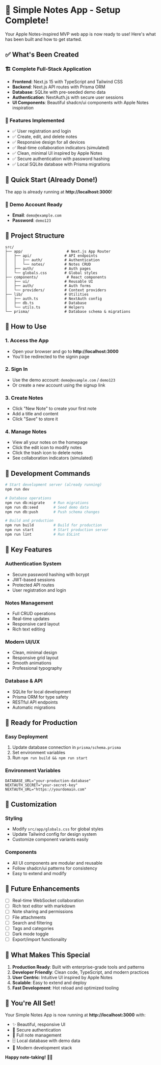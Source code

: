 # 🎉 Simple Notes App - Setup Complete!

Your Apple Notes-inspired MVP web app is now ready to use! Here's what has been built and how to get started.

## ✅ What's Been Created

### 🏗️ **Complete Full-Stack Application**
- **Frontend**: Next.js 15 with TypeScript and Tailwind CSS
- **Backend**: Next.js API routes with Prisma ORM
- **Database**: SQLite with pre-seeded demo data
- **Authentication**: NextAuth.js with secure user sessions
- **UI Components**: Beautiful shadcn/ui components with Apple Notes inspiration

### 🚀 **Features Implemented**
- ✅ User registration and login
- ✅ Create, edit, and delete notes
- ✅ Responsive design for all devices
- ✅ Real-time collaboration indicators (simulated)
- ✅ Clean, minimal UI inspired by Apple Notes
- ✅ Secure authentication with password hashing
- ✅ Local SQLite database with Prisma migrations

## 🚀 **Quick Start (Already Done!)**

The app is already running at **http://localhost:3000**!

### 🔑 **Demo Account Ready**
- **Email**: `demo@example.com`
- **Password**: `demo123`

## 📁 **Project Structure**

```
src/
├── app/                    # Next.js App Router
│   ├── api/               # API endpoints
│   │   ├── auth/          # Authentication
│   │   └── notes/         # Notes CRUD
│   ├── auth/              # Auth pages
│   └── globals.css        # Global styles
├── components/             # React components
│   ├── ui/                # Reusable UI
│   ├── auth/              # Auth forms
│   └── providers/         # Context providers
├── lib/                   # Utilities
│   ├── auth.ts            # NextAuth config
│   ├── db.ts              # Database
│   └── utils.ts           # Helpers
└── prisma/                # Database schema & migrations
```

## 🎯 **How to Use**

### 1. **Access the App**
- Open your browser and go to **http://localhost:3000**
- You'll be redirected to the signin page

### 2. **Sign In**
- Use the demo account: `demo@example.com` / `demo123`
- Or create a new account using the signup link

### 3. **Create Notes**
- Click "New Note" to create your first note
- Add a title and content
- Click "Save" to store it

### 4. **Manage Notes**
- View all your notes on the homepage
- Click the edit icon to modify notes
- Click the trash icon to delete notes
- See collaboration indicators (simulated)

## 🔧 **Development Commands**

```bash
# Start development server (already running)
npm run dev

# Database operations
npm run db:migrate    # Run migrations
npm run db:seed       # Seed demo data
npm run db:push       # Push schema changes

# Build and production
npm run build         # Build for production
npm run start         # Start production server
npm run lint          # Run ESLint
```

## 🌟 **Key Features**

### **Authentication System**
- Secure password hashing with bcrypt
- JWT-based sessions
- Protected API routes
- User registration and login

### **Notes Management**
- Full CRUD operations
- Real-time updates
- Responsive card layout
- Rich text editing

### **Modern UI/UX**
- Clean, minimal design
- Responsive grid layout
- Smooth animations
- Professional typography

### **Database & API**
- SQLite for local development
- Prisma ORM for type safety
- RESTful API endpoints
- Automatic migrations

## 🚀 **Ready for Production**

### **Easy Deployment**
1. Update database connection in `prisma/schema.prisma`
2. Set environment variables
3. Run `npm run build && npm run start`

### **Environment Variables**
```env
DATABASE_URL="your-production-database"
NEXTAUTH_SECRET="your-secret-key"
NEXTAUTH_URL="https://yourdomain.com"
```

## 🎨 **Customization**

### **Styling**
- Modify `src/app/globals.css` for global styles
- Update Tailwind config for design system
- Customize component variants easily

### **Components**
- All UI components are modular and reusable
- Follow shadcn/ui patterns for consistency
- Easy to extend and modify

## 🔮 **Future Enhancements**

- [ ] Real-time WebSocket collaboration
- [ ] Rich text editor with markdown
- [ ] Note sharing and permissions
- [ ] File attachments
- [ ] Search and filtering
- [ ] Tags and categories
- [ ] Dark mode toggle
- [ ] Export/import functionality

## 🎯 **What Makes This Special**

1. **Production Ready**: Built with enterprise-grade tools and patterns
2. **Developer Friendly**: Clean code, TypeScript, and modern practices
3. **User Centric**: Intuitive UI inspired by Apple Notes
4. **Scalable**: Easy to extend and deploy
5. **Fast Development**: Hot reload and optimized tooling

## 🎉 **You're All Set!**

Your Simple Notes App is now running at **http://localhost:3000** with:

- ✨ Beautiful, responsive UI
- 🔐 Secure authentication
- 📝 Full note management
- 🗄️ Local database with demo data
- 🚀 Modern development stack

**Happy note-taking!** 📝✨
